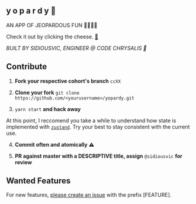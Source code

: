 ## y o p a r d y 🍍

AN APP OF JEOPARDOUS FUN 🤖👍🏼🔥

Check it out by clicking the cheese. [🧀](https://sidiousvic.github.io/yopardy/)

*BUILT BY SIDIOUSVIC, ENGINEER @ CODE CHRYSALIS 🐛*


## Contribute

1. **Fork your respective cohort's branch**  `ccXX` 

2. **Clone your fork** `git clone https://github.com/<yourusername>/yopardy.git`

3. `yarn start` **and hack away**

At this point, I reccomend you take a while to understand how state is implemented with [`zustand`](https://github.com/react-spring/zustand). Try your best to stay consistent with the current use.

4. **Commit often and atomically** ⚠️

5. **PR against master with a DESCRIPTIVE title, assign** `@sidiousvic` **for review**


## Wanted Features

For new features, [please create an issue](https://github.com/sidiousvic/yopardy/issues) with the prefix [FEATURE].
